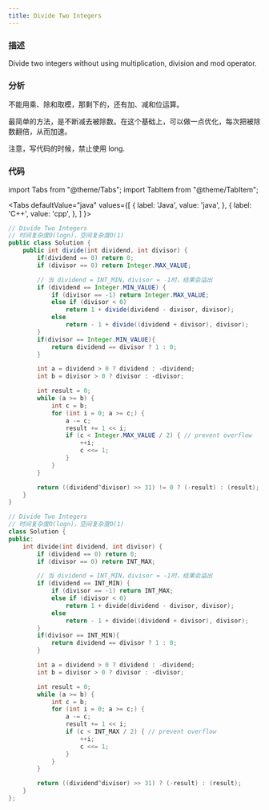 ```yaml
---
title: Divide Two Integers
---
```


### 描述

Divide two integers without using multiplication, division and mod operator.

### 分析

不能用乘、除和取模，那剩下的，还有加、减和位运算。

最简单的方法，是不断减去被除数。在这个基础上，可以做一点优化，每次把被除数翻倍，从而加速。

注意，写代码的时候，禁止使用 long.

### 代码

import Tabs from "@theme/Tabs";
import TabItem from "@theme/TabItem";

<Tabs
defaultValue="java"
values={[
{ label: 'Java', value: 'java', },
{ label: 'C++', value: 'cpp', },
]
}>
<TabItem value="java">

```java
// Divide Two Integers
// 时间复杂度O(logn)，空间复杂度O(1)
public class Solution {
    public int divide(int dividend, int divisor) {
        if(dividend == 0) return 0;
        if (divisor == 0) return Integer.MAX_VALUE;

        // 当 dividend = INT_MIN，divisor = -1时，结果会溢出
        if (dividend == Integer.MIN_VALUE) {
            if (divisor == -1) return Integer.MAX_VALUE;
            else if (divisor < 0)
                return 1 + divide(dividend - divisor, divisor);
            else
                return - 1 + divide((dividend + divisor), divisor);
        }
        if(divisor == Integer.MIN_VALUE){
            return dividend == divisor ? 1 : 0;
        }

        int a = dividend > 0 ? dividend : -dividend;
        int b = divisor > 0 ? divisor : -divisor;

        int result = 0;
        while (a >= b) {
            int c = b;
            for (int i = 0; a >= c;) {
                a -= c;
                result += 1 << i;
                if (c < Integer.MAX_VALUE / 2) { // prevent overflow
                    ++i;
                    c <<= 1;
                }
            }
        }

        return ((dividend^divisor) >> 31) != 0 ? (-result) : (result);
    }
}
```

</TabItem>
<TabItem value="cpp">

```cpp
// Divide Two Integers
// 时间复杂度O(logn)，空间复杂度O(1)
class Solution {
public:
    int divide(int dividend, int divisor) {
        if (dividend == 0) return 0;
        if (divisor == 0) return INT_MAX;

        // 当 dividend = INT_MIN，divisor = -1时，结果会溢出
        if (dividend == INT_MIN) {
            if (divisor == -1) return INT_MAX;
            else if (divisor < 0)
                return 1 + divide(dividend - divisor, divisor);
            else
                return - 1 + divide((dividend + divisor), divisor);
        }
        if(divisor == INT_MIN){
            return dividend == divisor ? 1 : 0;
        }

        int a = dividend > 0 ? dividend : -dividend;
        int b = divisor > 0 ? divisor : -divisor;

        int result = 0;
        while (a >= b) {
            int c = b;
            for (int i = 0; a >= c;) {
                a -= c;
                result += 1 << i;
                if (c < INT_MAX / 2) { // prevent overflow
                    ++i;
                    c <<= 1;
                }
            }
        }

        return ((dividend^divisor) >> 31) ? (-result) : (result);
    }
};
```

</TabItem>
</Tabs>
